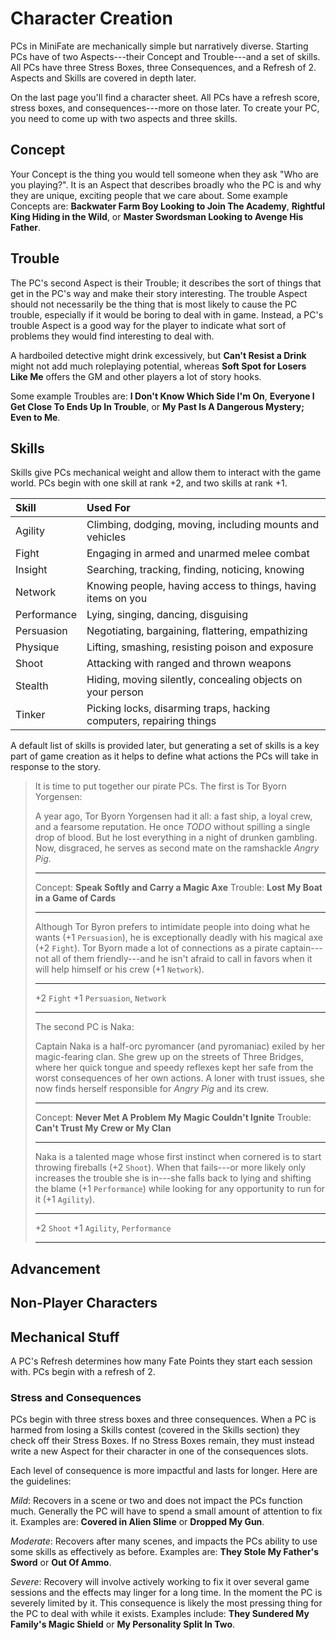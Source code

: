 ---
---
# Character Creation

<!-- TODO: Example characters?

- Captain Ahab
- Captain Nemo
- Dracula
- Jean Valjean
- King Arthur
- Merlin
- Robin Hood
- Mulan

-->

<!-- TODO: This paragraph is clunky but important. Rewrite. -->

PCs in MiniFate are mechanically simple but narratively diverse. Starting PCs
have of two Aspects---their Concept and Trouble---and a set of skills. All PCs
have three Stress Boxes, three Consequences, and a Refresh of 2. Aspects and
Skills are covered in depth later.

<!-- TODO: integrate this and remove redundancy -->
On the last page you'll find a character sheet. All PCs have a refresh score,
stress boxes, and consequences---more on those later. To create your PC, you
need to come up with two aspects and three skills.

## Concept

<!-- TODO: Rewrite this to avoid ?". -->
Your Concept is the thing you would tell someone when they ask "Who are you
playing?". It is an Aspect that describes broadly who the PC is and why
they are unique, exciting people that we care about. Some example Concepts
are: **Backwater Farm Boy Looking to Join The Academy**, **Rightful
King Hiding in the Wild**, or **Master Swordsman Looking to Avenge His
Father**.

## Trouble

<!-- TODO: It's ok (even good!) if your Concept sometimes causes you trouble. It's
ok (even good!) if your trouble sometimes works to your benefit. The whole
point of aspects is that they prompt the players to riff off each other in fun
and unexpected ways.-->

<!-- TODO: Can we make this POP as much as the first sentence above? -->
The PC's second Aspect is their Trouble; it describes the sort of things that
get in the PC's way and make their story interesting. The trouble Aspect
should not necessarily be the thing that is most likely to cause the PC
trouble, especially if it would be boring to deal with in game.  Instead, a
PC's trouble Aspect is a good way for the player to indicate what sort of
problems they would find interesting to deal with.

A hardboiled detective might drink excessively, but **Can't Resist a
Drink** might not add much roleplaying potential, whereas **Soft Spot for
Losers Like Me** offers the GM and other players a lot of story hooks.

Some example Troubles are: **I Don't Know Which Side I'm On**,
**Everyone I Get Close To Ends Up In Trouble**, or **My Past Is A
Dangerous Mystery; Even to Me**.

## Skills

Skills give PCs mechanical weight and allow them to interact with the game
world. PCs begin with one skill at rank +2, and two skills at rank +1.

| Skill       | Used For                                                            |
|:------------|:--------------------------------------------------------------------|
| Agility     | Climbing, dodging, moving, including mounts and vehicles            |
| Fight       | Engaging in armed and unarmed melee combat                          |
| Insight     | Searching, tracking, finding, noticing, knowing                     |
| Network     | Knowing people, having access to things, having items on you        |
| Performance | Lying, singing, dancing, disguising                                 |
| Persuasion  | Negotiating, bargaining, flattering, empathizing                    |
| Physique    | Lifting, smashing, resisting poison and exposure                    |
| Shoot       | Attacking with ranged and thrown weapons                            |
| Stealth     | Hiding, moving silently, concealing objects on your person          |
| Tinker      | Picking locks, disarming traps, hacking computers, repairing things |

A default list of skills is provided later, but generating a set of skills is
a key part of game creation as it helps to define what actions the PCs will
take in response to the story.

> It is time to put together our pirate PCs. The first is Tor Byorn Yorgensen:
>
> A year ago, Tor Byorn Yorgensen had it all: a fast ship, a loyal crew, and a
> fearsome reputation. He once _TODO_ without spilling a single drop of blood. But he
> lost everything in a night of drunken gambling. Now, disgraced, he serves as
> second mate on the ramshackle _Angry Pig_.
>
> --------- ------------------------------------------------
>  Concept: **Speak Softly and Carry a Magic Axe**
>  Trouble: **Lost My Boat in a Game of Cards**
> --------- ------------------------------------------------
>
> Although Tor Byron prefers to intimidate people into doing what he wants (+1
> `Persuasion`), he is exceptionally deadly with his magical axe (+2 `Fight`).
> Tor Byorn made a lot of connections as a pirate captain---not all of them
> friendly---and he isn't afraid to call in favors when it will help himself
> or his crew (+1 `Network`).
>
> ---- ------------------------------------------------
>  +2  `Fight`
>  +1  `Persuasion`, `Network`
> ---- ------------------------------------------------
>
> The second PC is Naka:
>
> Captain Naka is a half-orc pyromancer (and pyromaniac) exiled by her
> magic-fearing clan. She grew up on the streets of Three Bridges, where her
> quick tongue and speedy reflexes kept her safe from the worst consequences
> of her own actions. A loner with trust issues, she now finds herself
> responsible for _Angry Pig_ and its crew.
>
> --------- -------------------------------------------------
>  Concept: **Never Met A Problem My Magic Couldn't Ignite**
>  Trouble: **Can't Trust My Crew or My Clan**
> --------- -------------------------------------------------
>
> Naka is a talented mage whose first instinct when cornered is to start
> throwing fireballs (+2 `Shoot`). When that fails---or more likely only
> increases the trouble she is in---she falls back to lying and shifting the
> blame (+1 `Performance`) while looking for any opportunity to run for it (+1
> `Agility`).
>
> ---- ------------------------------------------------
>  +2  `Shoot`
>  +1  `Agility`, `Performance`
> ---- ------------------------------------------------

## Advancement

<!-- TODO: Do we need this here? -->

## Non-Player Characters

<!-- TODO: Write this. -->

<!-- TODO: Do groups go here? -->


## Mechanical Stuff <!-- TODO: This moves to another section, right? -->

A PC's Refresh determines how many Fate Points they start each session with.
PCs begin with a refresh of 2. <!-- TODO: Does this change? -->

### Stress and Consequences

<!-- TODO: Do these numbers change? -->
PCs begin with three stress boxes and three consequences. When a PC is harmed
from losing a Skills contest (covered in the Skills section) they check off
their Stress Boxes. If no Stress Boxes remain, they must instead write a new
Aspect for their character in one of the consequences slots.

Each level of consequence is more impactful and lasts for longer. Here are the
guidelines:

<!-- TODO: Can we just number consequences? -->
<!-- TODO: Can we nail down how long they last? Have we defined "Session". -->

_Mild_: Recovers in a scene or two and does not impact the PCs function much.
Generally the PC will have to spend a small amount of attention to fix it.
Examples are: **Covered in Alien Slime** or **Dropped My Gun**.

_Moderate_: Recovers after many scenes, and impacts the PCs ability to use
some skills as effectively as before. Examples are: **They Stole My
Father's Sword** or **Out Of Ammo**.

_Severe_: Recovery will involve actively working to fix it over several game
sessions and the effects may linger for a long time. In the moment the PC is
severely limited by it. This consequence is likely the most pressing thing for
the PC to deal with while it exists. Examples include: **They Sundered
My Family's Magic Shield** or **My Personality Split In Two**.
